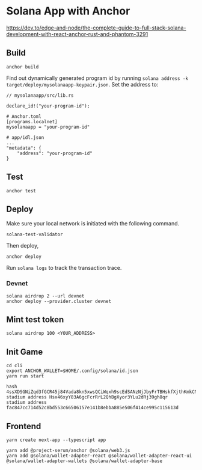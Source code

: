 # Solana App with Anchor
https://dev.to/edge-and-node/the-complete-guide-to-full-stack-solana-development-with-react-anchor-rust-and-phantom-3291

## Build
```
anchor build
```
Find out dynamically generated program id by running `solana address -k target/deploy/mysolanaapp-keypair.json`.
Set the address to:
```
// mysolanaapp/src/lib.rs

declare_id!("your-program-id");
```

```
# Anchor.toml
[programs.localnet]
mysolanaapp = "your-program-id"
```
```
# app/idl.json
...
"metadata": {
    "address": "your-program-id"
}
```
## Test
```
anchor test
```

## Deploy
Make sure your local network is initiated with the following command.
```
solana-test-validator
```
Then deploy,
```
anchor deploy
```
Run `solana logs` to track the transaction trace.

### Devnet
```
solana airdrop 2 --url devnet
anchor deploy --provider.cluster devnet
```

## Mint test token
```
solana airdrop 100 <YOUR_ADDRESS>
```

## Init Game
```
cd cli
export ANCHOR_WALLET=$HOME/.config/solana/id.json
yarn run start 
```
```
hash 4ssXDSGNiZqd3fGCR45j84Vada8kn5xwsQCiWqxh9scEdSANzNjJbyFrTBHskfXjthKmkCNtTo1u32UwCN2yRjRA
stadium address Hsx46xyY83A6gcFcrRrL2QhBgXyor3YLu2dRj39gh8qr
stadium address fac847cc714d52c8bd553c66506157e141b8ebba885e506f414ce995c115613d
```

## Frontend
```
yarn create next-app --typescript app
```
```
yarn add @project-serum/anchor @solana/web3.js
yarn add @solana/wallet-adapter-react @solana/wallet-adapter-react-ui @solana/wallet-adapter-wallets @solana/wallet-adapter-base
```